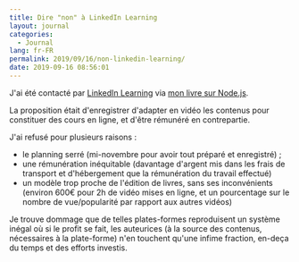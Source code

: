 ```yaml
---
title: Dire "non" à LinkedIn Learning
layout: journal
categories:
  - Journal
lang: fr-FR
permalink: 2019/09/16/non-linkedin-learning/
date: 2019-09-16 08:56:01
---
```


J'ai été contacté par [LinkedIn Learning](https://www.linkedin.com/learning/) via [mon livre sur Node.js](https://apprendre-nodejs.fr/v1/).

La proposition était d'enregistrer d'adapter en vidéo les contenus pour constituer des cours en ligne, et d'être rémunéré en contrepartie.

J'ai refusé pour plusieurs raisons :

- le planning serré (mi-novembre pour avoir tout préparé et enregistré) ;
- une rémunération inéquitable (davantage d'argent mis dans les frais de transport et d'hébergement que la rémunération du travail effectué)
- un modèle trop proche de l'édition de livres, sans ses inconvénients (environ 600€ pour 2h de vidéo mises en ligne, et un pourcentage sur le nombre de vue/popularité par rapport aux autres vidéos)

Je trouve dommage que de telles plates-formes reproduisent un système inégal où si le profit se fait, les auteurices (à la source des contenus, nécessaires à la plate-forme) n'en touchent qu'une infime fraction, en-deça du temps et des efforts investis.
